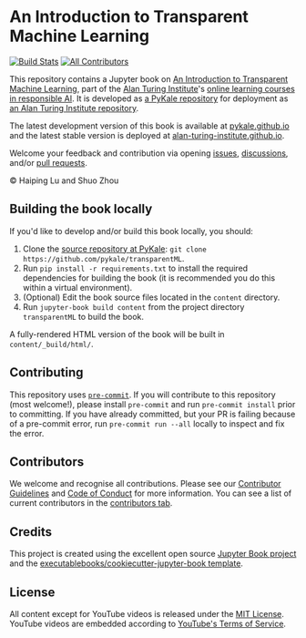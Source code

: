 # An Introduction to Transparent Machine Learning

[![Build Stats](https://github.com/pykale/transparentML/workflows/deploy/badge.svg)](https://github.com/pykale/transparentML/actions)<!-- ALL-CONTRIBUTORS-BADGE:START - Do not remove or modify this section -->
[![All Contributors](https://img.shields.io/badge/all_contributors-5-orange.svg?style=flat-square)](https://github.com/pykale/transparentML/graphs/contributors)
<!-- ALL-CONTRIBUTORS-BADGE:END -->

This repository contains a Jupyter book on [An Introduction to Transparent Machine Learning](https://www.turing.ac.uk/introduction-transparent-machine-learning), part of the [Alan Turing Institute](https://www.turing.ac.uk/)'s [online learning courses in responsible AI](https://www.turing.ac.uk/funding-call-online-learning-courses-responsible-ai). It is developed as [a PyKale repository](https://github.com/pykale/transparentML) for deployment as [an Alan Turing Institute repository](https://github.com/alan-turing-institute/Intro-to-transparent-ML-course/).

The latest development version of this book is available at [pykale.github.io](https://pykale.github.io/transparentML/) and the latest stable version is deployed at [alan-turing-institute.github.io](https://alan-turing-institute.github.io/Intro-to-transparent-ML-course).

Welcome your feedback and contribution via opening [issues](https://github.com/pykale/transparentML/issues), [discussions](https://github.com/pykale/transparentML/discussions), and/or [pull requests](https://github.com/pykale/transparentML/pulls).

&copy; Haiping Lu and Shuo Zhou

## Building the book locally

If you'd like to develop and/or build this book locally, you should:

1. Clone the [source repository at PyKale](https://github.com/pykale/transparentML): `git clone https://github.com/pykale/transparentML`.
2. Run `pip install -r requirements.txt` to install the required dependencies for building the book (it is recommended you do this within a virtual environment).
3. (Optional) Edit the book source files located in the `content` directory.
4. Run `jupyter-book build content` from the project directory `transparentML` to build the book.

A fully-rendered HTML version of the book will be built in `content/_build/html/`.

## Contributing

This repository uses [`pre-commit`](https://pre-commit.com/). If you will contribute to this repository (most welcome!), please install `pre-commit` and run `pre-commit install` prior to committing. If you have already committed, but your PR is failing because of a pre-commit error, run `pre-commit run --all` locally to inspect and fix the error.

## Contributors

We welcome and recognise all contributions. Please see our [Contributor Guidelines](CONTRIBUTING.md) and [Code of Conduct](CODE_OF_CONDUCT.md) for more information. You can see a list of current contributors in the [contributors tab](https://github.com/pykale/transparentML/graphs/contributors).

## Credits

This project is created using the excellent open source [Jupyter Book project](https://jupyterbook.org/) and the [executablebooks/cookiecutter-jupyter-book template](https://github.com/executablebooks/cookiecutter-jupyter-book).

## License

All content except for YouTube videos is released under the [MIT License](https://github.com/pykale/transparentML/blob/main/LICENSE). YouTube videos are embedded according to [YouTube's Terms of Service](https://www.youtube.com/static?gl=CA&template=terms).
